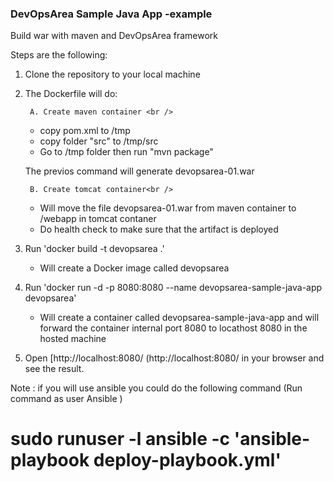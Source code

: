 

### DevOpsArea Sample Java App -example

Build war with maven and DevOpsArea framework


Steps are the following:

1. Clone the repository to your local machine
2. The Dockerfile will do:

        A. Create maven container <br />
        
     * copy pom.xml to /tmp <br />
     * copy folder "src" to /tmp/src <br />
     * Go to /tmp folder then run "mvn package"<br />
      
      The previos command will generate devopsarea-01.war<br />
        
        B. Create tomcat container<br />
        
     * Will move the file devopsarea-01.war from maven container to /webapp in tomcat contaner<br />
     * Do health check to make sure that the artifact is deployed

3. Run 'docker build -t devopsarea .' <br />
    
     * Will create a Docker image called devopsarea <br />

4. Run 'docker run -d -p 8080:8080 --name devopsarea-sample-java-app devopsarea' <br />
     * Will create a container called devopsarea-sample-java-app and will forward the container internal port 8080 to locathost 8080 in the hosted machine

5. Open [http://localhost:8080/
(http://localhost:8080/ in your browser and see the result.

Note : if you will use ansible you could do the following command (Run command as user Ansible )
# sudo runuser -l  ansible  -c 'ansible-playbook deploy-playbook.yml'
